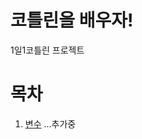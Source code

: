 # 코틀린을 배우자!
1일1코틀린 프로젝트

# 목차
1. [변수](https://github.com/sungbin5304/Learn-Kotlin/blob/master/%EB%B3%80%EC%88%98.md)
...추가중
